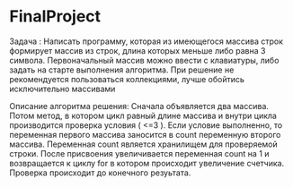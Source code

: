 # FinalProject

Задача :
Написать программу, которая из имеющегося массива строк формирует массив из строк, длина которых меньше либо равна 3 символа. Первоначальный массив можно ввести с клавиатуры, либо задать на старте выполнения алгоритма. При решение не рекомендуется пользоваться коллекциями, лучше обойтись исключительно массивами

Описание алгоритма решения:
Сначала объявляется два массива. Потом метод, в котором цикл равный длине массива и внутри цикла производится проверка условия ( <=3 ). Если условие выполненно, то переменная первого массива заносится в count переменную второго массива. Переменная count является хранилищем для проверяемой строки. После присвоения увеличивается переменная count на 1 и возвращается к циклу for в котором происходит увеличение счетчика. Проверка происходит до конечного резуьтата.
